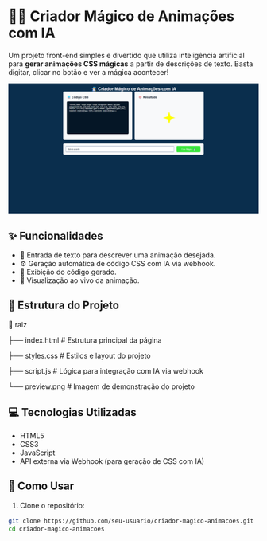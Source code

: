 # 🧙‍♂️ Criador Mágico de Animações com IA

Um projeto front-end simples e divertido que utiliza inteligência artificial para **gerar animações CSS mágicas** a partir de descrições de texto. Basta digitar, clicar no botão e ver a mágica acontecer!

![Preview do Projeto](./preview.png)

## ✨ Funcionalidades

- 📝 Entrada de texto para descrever uma animação desejada.
- ⚙️ Geração automática de código CSS com IA via webhook.
- 🎨 Exibição do código gerado.
- 🚀 Visualização ao vivo da animação.

## 📂 Estrutura do Projeto
📁 raiz

├── index.html # Estrutura principal da página

├── styles.css # Estilos e layout do projeto

├── script.js # Lógica para integração com IA via webhook

└── preview.png # Imagem de demonstração do projeto


## 💻 Tecnologias Utilizadas

- HTML5
- CSS3
- JavaScript
- API externa via Webhook (para geração de CSS com IA)

## 🔧 Como Usar

1. Clone o repositório:

```bash
git clone https://github.com/seu-usuario/criador-magico-animacoes.git
cd criador-magico-animacoes
